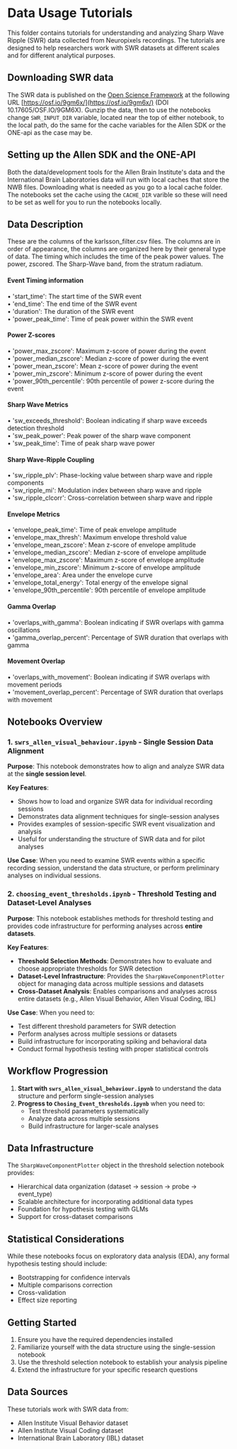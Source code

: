 # Data Usage Tutorials

This folder contains tutorials for understanding and analyzing Sharp Wave Ripple (SWR) data collected from Neuropixels recordings. The tutorials are designed to help researchers work with SWR datasets at different scales and for different analytical purposes.

## Downloading SWR data

The SWR data is published on the [Open Science Framework](https://osf.io/) at the following URL [https://osf.io/9gm6x/](https://osf.io/9gm6x/) (DOI 10.17605/OSF.IO/9GM6X).  Gunzip the data, then to use the notebooks change `SWR_INPUT_DIR` variable, located near the top of either notebook, to the local path, do the same for the cache variables for the Allen SDK or the ONE-api as the case may be.

## Setting up the Allen SDK and the ONE-API

Both the data/development tools for the Allen Brain Institute's data and the International Brain Laboratories data will run with local caches that store the NWB files.  Downloading what is needed as you go to a local cache folder.  The notebooks set the cache using the `CACHE_DIR` varible so these will need to be set as well for you to run the notebooks locally.

## Data Description

These are the columns of the karlsson_filter.csv files.  The columns are in order of appearance, the columns are organized here by their general type of data.  The timing which includes the time of the peak power values.  The power, zscored.  The Sharp-Wave band, from the stratum radiatum.

#### Event Timing information
• 'start_time': The start time of the SWR event  
• 'end_time': The end time of the SWR event  
• 'duration': The duration of the SWR event  
• 'power_peak_time': Time of peak power within the SWR event  

#### Power Z-scores
• 'power_max_zscore': Maximum z-score of power during the event  
• 'power_median_zscore': Median z-score of power during the event  
• 'power_mean_zscore': Mean z-score of power during the event  
• 'power_min_zscore': Minimum z-score of power during the event  
• 'power_90th_percentile': 90th percentile of power z-score during the event  

#### Sharp Wave Metrics
• 'sw_exceeds_threshold': Boolean indicating if sharp wave exceeds detection threshold  
• 'sw_peak_power': Peak power of the sharp wave component  
• 'sw_peak_time': Time of peak sharp wave power  

#### Sharp Wave-Ripple Coupling
• 'sw_ripple_plv': Phase-locking value between sharp wave and ripple components  
• 'sw_ripple_mi': Modulation index between sharp wave and ripple  
• 'sw_ripple_clcorr': Cross-correlation between sharp wave and ripple  

#### Envelope Metrics
• 'envelope_peak_time': Time of peak envelope amplitude  
• 'envelope_max_thresh': Maximum envelope threshold value  
• 'envelope_mean_zscore': Mean z-score of envelope amplitude  
• 'envelope_median_zscore': Median z-score of envelope amplitude  
• 'envelope_max_zscore': Maximum z-score of envelope amplitude  
• 'envelope_min_zscore': Minimum z-score of envelope amplitude  
• 'envelope_area': Area under the envelope curve  
• 'envelope_total_energy': Total energy of the envelope signal  
• 'envelope_90th_percentile': 90th percentile of envelope amplitude  

#### Gamma Overlap
• 'overlaps_with_gamma': Boolean indicating if SWR overlaps with gamma oscillations  
• 'gamma_overlap_percent': Percentage of SWR duration that overlaps with gamma  

#### Movement Overlap
• 'overlaps_with_movement': Boolean indicating if SWR overlaps with movement periods  
• 'movement_overlap_percent': Percentage of SWR duration that overlaps with movement  


## Notebooks Overview

### 1. `swrs_allen_visual_behaviour.ipynb` - Single Session Data Alignment

**Purpose**: This notebook demonstrates how to align and analyze SWR data at the **single session level**.

**Key Features**:
- Shows how to load and organize SWR data for individual recording sessions
- Demonstrates data alignment techniques for single-session analyses
- Provides examples of session-specific SWR event visualization and analysis
- Useful for understanding the structure of SWR data and for pilot analyses

**Use Case**: When you need to examine SWR events within a specific recording session, understand the data structure, or perform preliminary analyses on individual sessions.

### 2. `choosing_event_thresholds.ipynb` - Threshold Testing and Dataset-Level Analyses

**Purpose**: This notebook establishes methods for threshold testing and provides code infrastructure for performing analyses across **entire datasets**.

**Key Features**:
- **Threshold Selection Methods**: Demonstrates how to evaluate and choose appropriate thresholds for SWR detection
- **Dataset-Level Infrastructure**: Provides the `SharpWaveComponentPlotter` object for managing data across multiple sessions and datasets
- **Cross-Dataset Analysis**: Enables comparisons and analyses across entire datasets (e.g., Allen Visual Behavior, Allen Visual Coding, IBL)


**Use Case**: When you need to:
- Test different threshold parameters for SWR detection
- Perform analyses across multiple sessions or datasets
- Build infrastructure for incorporating spiking and behavioral data
- Conduct formal hypothesis testing with proper statistical controls

## Workflow Progression

1. **Start with `swrs_allen_visual_behaviour.ipynb`** to understand the data structure and perform single-session analyses
2. **Progress to `Chosing_Event_thresholds.ipynb`** when you need to:
   - Test threshold parameters systematically
   - Analyze data across multiple sessions
   - Build infrastructure for larger-scale analyses

## Data Infrastructure

The `SharpWaveComponentPlotter` object in the threshold selection notebook provides:
- Hierarchical data organization (dataset → session → probe → event_type)
- Scalable architecture for incorporating additional data types
- Foundation for hypothesis testing with GLMs
- Support for cross-dataset comparisons

## Statistical Considerations

While these notebooks focus on exploratory data analysis (EDA), any formal hypothesis testing should include:
- Bootstrapping for confidence intervals
- Multiple comparisons correction
- Cross-validation
- Effect size reporting

## Getting Started

1. Ensure you have the required dependencies installed
2. Familiarize yourself with the data structure using the single-session notebook
3. Use the threshold selection notebook to establish your analysis pipeline
4. Extend the infrastructure for your specific research questions

## Data Sources

These tutorials work with SWR data from:
- Allen Institute Visual Behavior dataset
- Allen Institute Visual Coding dataset  
- International Brain Laboratory (IBL) dataset 